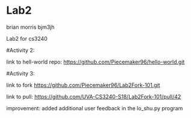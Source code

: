 # Lab2
brian morris
bjm3jh

Lab2 for cs3240

#Activity 2:

link to hell-world repo:  https://github.com/Piecemaker96/hello-world.git


#Activity 3: 

link to fork https://github.com/Piecemaker96/Lab2Fork-101.git

link to pull:  https://github.com/UVA-CS3240-S18/Lab2Fork-101/pull/42

improvement:  added additional user feedback in the lo_shu.py program
